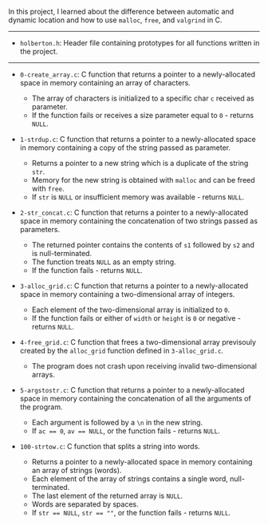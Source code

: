 In this project, I learned about the difference between automatic and dynamic location and how to use `malloc`, `free`, and `valgrind` in C.

---

* `holberton.h`: Header file containing prototypes for all functions written in the project.

---

* `0-create_array.c`: C function that returns a pointer to a newly-allocated space in memory containing an array of characters.
  * The array of characters is initialized to a specific char `c` received as parameter.
  * If the function fails or receives a size parameter equal to `0` - returns `NULL`.

* `1-strdup.c`: C function that returns a pointer to a newly-allocated space in memory containing a copy of the string passed as parameter.
  * Returns a pointer to a new string which is a duplicate of the string `str`.
  * Memory for the new string is obtained with `malloc` and can be freed with `free`.
  * If `str` is `NULL` or insufficient memory was available - returns `NULL`.

* `2-str_concat.c`: C function that returns a pointer to a newly-allocated space in memory containing the concatenation of two strings passed as parameters.
  * The returned pointer contains the contents of `s1` followed by `s2` and is null-terminated.
  * The function treats `NULL` as an empty string.
  * If the function fails - returns `NULL`.

* `3-alloc_grid.c`: C function that returns a pointer to a newly-allocated space in memory containing a two-dimensional array of integers.
  * Each element of the two-dimensional array is initialized to `0`.
  * If the function fails or either of `width` or `height` is `0` or negative - returns `NULL`.

* `4-free_grid.c`: C function that frees a two-dimensional array previsouly created by the `alloc_grid` function defined in `3-alloc_grid.c`.
  * The program does not crash upon receiving invalid two-dimensional arrays.

* `5-argstostr.c`: C function that returns a pointer to a newly-allocated space in memory containing the concatenation of all the arguments of the program.
  * Each argument is followed by a `\n` in the new string.
  * If `ac == 0`, `av == NULL`, or the function fails - returns `NULL`.

* `100-strtow.c`: C function that splits a string into words.
  * Returns a pointer to a newly-allocated space in memory containing an array of strings (words).
  * Each element of the array of strings contains a single word, null-terminated.
  * The last element of the returned array is `NULL`.
  * Words are separated by spaces.
  * If `str == NULL`, `str == ""`, or the function fails - returns `NULL`.
